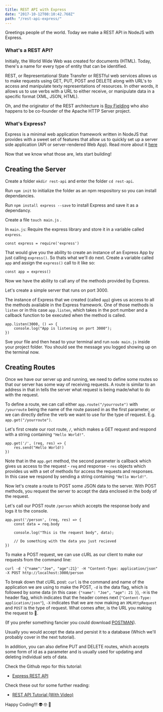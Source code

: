 ```yaml
---
title: REST API with Express
date: "2017-10-12T08:10:42.768Z"
path: "/rest-api-express/"
---
```


Greetings people of the world. Today we make a REST API in NodeJS with Express.

### What's a REST API?
Initially, the World Wide Web was created for documents (HTML). Today, there's a name for every type of entity that can be identified.

REST, or Representational State Transfer or RESTful web services allows us to make requests using GET, PUT, POST and DELETE along with URL's to access and manipulate texty representations of resources. In other words, it allows us to use verbs with a URL to either receive, or manipulate data in a specific format (XML, JSON, HTML). 

Oh, and the originator of the REST architecture is [Roy Fielding](https://en.wikipedia.org/wiki/Roy_Fielding) who also happens to be co-founder of the Apache HTTP Server project.

### What's Express?
Express is a minimal web application framework written in NodeJS that provides with a sweet set of features that allow us to quickly set up a server side application (API or server-rendered Web App). Read more about it [here](https://expressjs.com)

Now that we know what those are, lets start building!

## Creating the Server

Create a folder `mkdir rest-api` and enter the folder `cd rest-api`.

Run `npm init` to initialize the folder as an npm respository so you can install dependancies.

Run `npm install express --save` to install Express and save it as a dependancy.

Create a file `touch main.js` .

In `main.js`:
Require the express library and store it in a variable called `express`.
```
const express = require('express')
```
That would give you the ability to create an instance of an Express App by just calling `express()`. So thats what we'll do next.
Create a variable called `app` and assign the `express()` call to it like so:
```
const app = express()
```

Now we have the ability to call any of the methods provided by Express.

Let's create a simple server that runs on port 3000. 

The instance of Express that we created (called `app`) gives us access to all the methods available in the Express framework. One of those methods is `listen` or in this case `app.listen`, which takes in the port number and a callback function to be executed when the method is called.

```
app.listen(3000, () => {
    console.log("App is listening on port 3000");
})
```

Sve your file and then head to your terminal and run `node main.js` inside your project folder. You should see the message you logged showing up on the terminal now. 

## Creating Routes

Once we have our server up and running, we need to define some routes so that our server has some way of receiving requests. A route is similar to an address in that in tells the server what request is being made/what to do with the request.

To define a route, we can call either `app.route("/yourroute")` with `/yourroute` being the name of the route passed in as the first parameter, or we can directly define the verb we want to use for the type of request. E.g. `app.get("/yourroute")`.

Let's first create our root route, `/`, which makes a GET request and respond with a string containing `"Hello World!"`.

```
app.get('/', (req, res) => {
    res.send("Hello World!)
})
```

Note that in the `app.get` method, the second parameter is callback which gives us access to the request - `req` and response - `res` objects which provides us with a set of methods for access the requests and responses. In this case we respond by sending a string containing `"Hello World!"`.

Now let's create a route to POST some JSON data to the server. With POST methods, you request the server to accept the data enclosed in the body of the request.

Let's call our POST route `/person` which accepts the response body and logs it to the console.

```
app.post('/person', (req, res) => {
    const data = req.body

    console.log("This is the request body", data);

    // Do something with the data you just recieved
})
```

To make a POST request, we can use cURL as our client to make our requests from the command line: 
```
curl -d '{"name":"Joe", "age":21}' -H "Content-Type: application/json" -X POST http://localhost:3000/person
```

To break down that cURL post:
`curl` is the command and name of the application we are using to make the POST, `-d` is the data flag, which is followed by some data (in this case: `{"name": "Joe", "age": 21 }`), `-H` is the header flag, which indicates that the header comes next (`"Content-Type: application/json"`), `-X` indicates that we are now making an `XMLHttpRequest` and `POST` is the type of request. What comes after, is the URL you making the request to 😬.

(If you prefer something fancier you could download [POSTMAN](https://www.getpostman.com/)).


Usually you would accept the data and persist it to a database (Which we'll probably cover in the next tutorial).

In addition, you can also define PUT and DELETE routes, which accepts some form of id as a parameter and is usually used for updating and deleting individual sets of data.


Check the Github repo for this tutorial:
- [Express REST API](https://github.com/TarCode/basic-rest-api)

Check these out for some further reading:

- [REST API Tutorial (With Video)](http://www.restapitutorial.com/)


Happy Coding!!! 👽 🤓 👾

